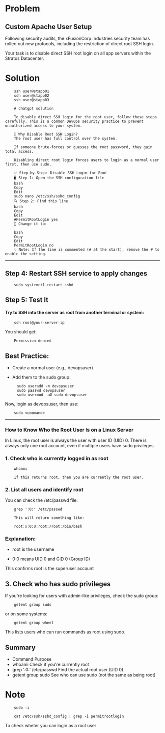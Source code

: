 # Problem

##  Custom Apache User Setup
Following security audits, the xFusionCorp Industries security team has rolled out new protocols, including the restriction of direct root SSH login.

Your task is to disable direct SSH root login on all app servers within the Stratos Datacenter.

# Solution

        ssh user@stapp01
        ssh user@stapp02
        ssh user@stapp03

        # chatgpt solution

        To disable direct SSH login for the root user, follow these steps carefully. This is a common DevOps security practice to prevent unauthorized access to your system.

        🔐 Why Disable Root SSH Login?
        The root user has full control over the system.

        If someone brute-forces or guesses the root password, they gain total access.

        Disabling direct root login forces users to login as a normal user first, then use sudo.

        ✅ Step-by-Step: Disable SSH Login for Root
        🖥️ Step 1: Open the SSH configuration file
        bash
        Copy
        Edit
        sudo nano /etc/ssh/sshd_config
        🔍 Step 2: Find this line
        bash
        Copy
        Edit
        #PermitRootLogin yes
        🔁 Change it to:

        bash
        Copy
        Edit
        PermitRootLogin no
        💡 Note: If the line is commented (# at the start), remove the # to enable the setting.

---

## Step 4: Restart SSH service to apply changes

        sudo systemctl restart sshd

## Step 5: Test It
#### Try to SSH into the server as root from another terminal or system:

        ssh root@your-server-ip

You should get: 
        
        Permission denied

## Best Practice:

- Create a normal user (e.g., devopsuser)
- Add them to the sudo group:

        sudo useradd -m devopsuser
        sudo passwd devopsuser
        sudo usermod -aG sudo devopsuser

Now, login as devopsuser, then use:

        sudo <command>

---

### How to Know Who the Root User Is on a Linux Server
In Linux, the root user is always the user with user ID (UID) 0.
There is always only one root account, even if multiple users have sudo privileges.

### 1. Check who is currently logged in as root
        whoami
        
        If this returns root, then you are currently the root user.

### 2. List all users and identify root
You can check the /etc/passwd file:

        grep ':0:' /etc/passwd
        
        This will return something like:

        root:x:0:0:root:/root:/bin/bash

### Explanation:

- root is the username

- 0:0 means UID 0 and GID 0 (Group ID)

This confirms root is the superuser account

## 3. Check who has sudo privileges
If you're looking for users with admin-like privileges, check the sudo group:

        getent group sudo
or on some systems:

        getent group wheel
This lists users who can run commands as root using sudo.

## Summary
- Command	Purpose
- whoami	Check if you're currently root
- grep ':0:' /etc/passwd	Find the actual root user (UID 0)
- getent group sudo	See who can use sudo (not the same as being root)


# Note

        sudo -i

        cat /etc/ssh/sshd_config | grep -i permitrootlogin

To check wheter you can login as a root user